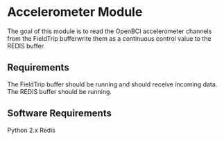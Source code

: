 # Accelerometer Module

The goal of this module is to read the OpenBCI accelerometer channels from the FieldTrip bufferwrite them as a continuous control value to the REDIS buffer.

## Requirements

The FieldTrip buffer should be running and should receive incoming data.
The REDIS buffer should be running.

## Software Requirements

Python 2.x
Redis
